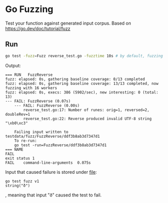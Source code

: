 # Go Fuzzing

Test your function against generated input corpus.
Based on https://go.dev/doc/tutorial/fuzz

## Run

```sh
go test -fuzz=Fuzz reverse_test.go -fuzztime 10s # by default, fuzzing goes on until first error is detected
```

Output:

```text
=== RUN   FuzzReverse
fuzz: elapsed: 0s, gathering baseline coverage: 0/13 completed
fuzz: elapsed: 0s, gathering baseline coverage: 13/13 completed, now fuzzing with 16 workers
fuzz: elapsed: 0s, execs: 386 (5902/sec), new interesting: 0 (total: 13)
--- FAIL: FuzzReverse (0.07s)
    --- FAIL: FuzzReverse (0.00s)
        reverse_test.go:17: Number of runes: orig=1, reversed=2, doubleRev=1
        reverse_test.go:22: Reverse produced invalid UTF-8 string "\xb0\xc3"

    Failing input written to testdata/fuzz/FuzzReverse/ddf3b8ab3d7347d1
    To re-run:
    go test -run=FuzzReverse/ddf3b8ab3d7347d1
=== NAME
FAIL
exit status 1
FAIL    command-line-arguments  0.075s
```

Input that caused failure is stored under [file](./testdata/fuzz/FuzzReverse/ddf3b8ab3d7347d1):

```
go test fuzz v1
string("ð")
```
, meaning that input "ð" caused the test to fail.